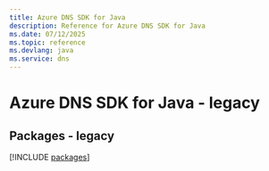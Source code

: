 ```yaml
---
title: Azure DNS SDK for Java
description: Reference for Azure DNS SDK for Java
ms.date: 07/12/2025
ms.topic: reference
ms.devlang: java
ms.service: dns
---
```

# Azure DNS SDK for Java - legacy
## Packages - legacy
[!INCLUDE [packages](dns-index.md)]